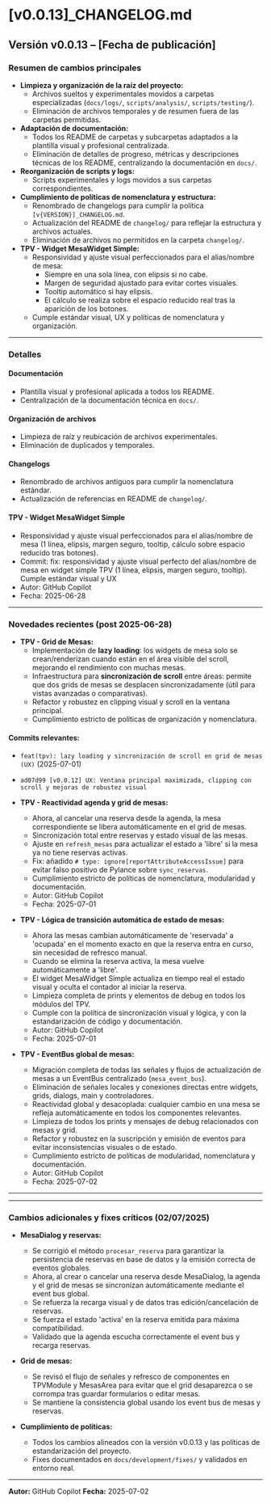 # [v0.0.13]_CHANGELOG.md

## Versión v0.0.13 – [Fecha de publicación]

### Resumen de cambios principales

- **Limpieza y organización de la raíz del proyecto:**
  - Archivos sueltos y experimentales movidos a carpetas especializadas (`docs/logs/`, `scripts/analysis/`, `scripts/testing/`).
  - Eliminación de archivos temporales y de resumen fuera de las carpetas permitidas.
- **Adaptación de documentación:**
  - Todos los README de carpetas y subcarpetas adaptados a la plantilla visual y profesional centralizada.
  - Eliminación de detalles de progreso, métricas y descripciones técnicas de los README, centralizando la documentación en `docs/`.
- **Reorganización de scripts y logs:**
  - Scripts experimentales y logs movidos a sus carpetas correspondientes.
- **Cumplimiento de políticas de nomenclatura y estructura:**
  - Renombrado de changelogs para cumplir la política `[v{VERSION}]_CHANGELOG.md`.
  - Actualización del README de `changelog/` para reflejar la estructura y archivos actuales.
  - Eliminación de archivos no permitidos en la carpeta `changelog/`.
- **TPV - Widget MesaWidget Simple:**
  - Responsividad y ajuste visual perfeccionados para el alias/nombre de mesa:
    - Siempre en una sola línea, con elipsis si no cabe.
    - Margen de seguridad ajustado para evitar cortes visuales.
    - Tooltip automático si hay elipsis.
    - El cálculo se realiza sobre el espacio reducido real tras la aparición de los botones.
  - Cumple estándar visual, UX y políticas de nomenclatura y organización.

---

### Detalles

#### Documentación
- Plantilla visual y profesional aplicada a todos los README.
- Centralización de la documentación técnica en `docs/`.

#### Organización de archivos
- Limpieza de raíz y reubicación de archivos experimentales.
- Eliminación de duplicados y temporales.

#### Changelogs
- Renombrado de archivos antiguos para cumplir la nomenclatura estándar.
- Actualización de referencias en README de `changelog/`.

#### TPV - Widget MesaWidget Simple
- Responsividad y ajuste visual perfeccionados para el alias/nombre de mesa (1 línea, elipsis, margen seguro, tooltip, cálculo sobre espacio reducido tras botones).
- Commit: fix: responsividad y ajuste visual perfecto del alias/nombre de mesa en widget simple TPV (1 línea, elipsis, margen seguro, tooltip). Cumple estándar visual y UX
- Autor: GitHub Copilot
- Fecha: 2025-06-28

---

### Novedades recientes (post 2025-06-28)

- **TPV - Grid de Mesas:**
  - Implementación de **lazy loading**: los widgets de mesa solo se crean/renderizan cuando están en el área visible del scroll, mejorando el rendimiento con muchas mesas.
  - Infraestructura para **sincronización de scroll** entre áreas: permite que dos grids de mesas se desplacen sincronizadamente (útil para vistas avanzadas o comparativas).
  - Refactor y robustez en clipping visual y scroll en la ventana principal.
  - Cumplimiento estricto de políticas de organización y nomenclatura.

#### Commits relevantes:
- `feat(tpv): lazy loading y sincronización de scroll en grid de mesas (UX)` (2025-07-01)
- `ad07d99 [v0.0.12] UX: Ventana principal maximizada, clipping con scroll y mejoras de robustez visual`

- **TPV - Reactividad agenda y grid de mesas:**
  - Ahora, al cancelar una reserva desde la agenda, la mesa correspondiente se libera automáticamente en el grid de mesas.
  - Sincronización total entre reservas y estado visual de las mesas.
  - Ajuste en `refresh_mesas` para actualizar el estado a 'libre' si la mesa ya no tiene reservas activas.
  - Fix: añadido `# type: ignore[reportAttributeAccessIssue]` para evitar falso positivo de Pylance sobre `sync_reservas`.
  - Cumplimiento estricto de políticas de nomenclatura, modularidad y documentación.
  - Autor: GitHub Copilot
  - Fecha: 2025-07-01

- **TPV - Lógica de transición automática de estado de mesas:**
  - Ahora las mesas cambian automáticamente de 'reservada' a 'ocupada' en el momento exacto en que la reserva entra en curso, sin necesidad de refresco manual.
  - Cuando se elimina la reserva activa, la mesa vuelve automáticamente a 'libre'.
  - El widget MesaWidget Simple actualiza en tiempo real el estado visual y oculta el contador al iniciar la reserva.
  - Limpieza completa de prints y elementos de debug en todos los módulos del TPV.
  - Cumple con la política de sincronización visual y lógica, y con la estandarización de código y documentación.
  - Autor: GitHub Copilot
  - Fecha: 2025-07-01

- **TPV - EventBus global de mesas:**
  - Migración completa de todas las señales y flujos de actualización de mesas a un EventBus centralizado (`mesa_event_bus`).
  - Eliminación de señales locales y conexiones directas entre widgets, grids, dialogs, main y controladores.
  - Reactividad global y desacoplada: cualquier cambio en una mesa se refleja automáticamente en todos los componentes relevantes.
  - Limpieza de todos los prints y mensajes de debug relacionados con mesas y grid.
  - Refactor y robustez en la suscripción y emisión de eventos para evitar inconsistencias visuales o de estado.
  - Cumplimiento estricto de políticas de modularidad, nomenclatura y documentación.
  - Autor: GitHub Copilot
  - Fecha: 2025-07-02

---


---

### Cambios adicionales y fixes críticos (02/07/2025)

- **MesaDialog y reservas:**
  - Se corrigió el método `procesar_reserva` para garantizar la persistencia de reservas en base de datos y la emisión correcta de eventos globales.
  - Ahora, al crear o cancelar una reserva desde MesaDialog, la agenda y el grid de mesas se sincronizan automáticamente mediante el event bus global.
  - Se refuerza la recarga visual y de datos tras edición/cancelación de reservas.
  - Se fuerza el estado 'activa' en la reserva emitida para máxima compatibilidad.
  - Validado que la agenda escucha correctamente el event bus y recarga reservas.

- **Grid de mesas:**
  - Se revisó el flujo de señales y refresco de componentes en TPVModule y MesasArea para evitar que el grid desaparezca o se corrompa tras guardar formularios o editar mesas.
  - Se mantiene la consistencia global usando los event bus de mesas y reservas.

- **Cumplimiento de políticas:**
  - Todos los cambios alineados con la versión v0.0.13 y las políticas de estandarización del proyecto.
  - Fixes documentados en `docs/development/fixes/` y validados en entorno real.

---

**Autor:** GitHub Copilot
**Fecha:** 2025-07-02
